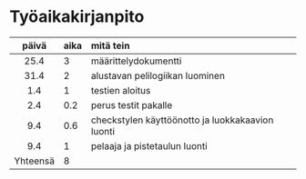 # Työaikakirjanpito

| päivä | aika | mitä tein |
|:------:|:----|:------|
| 25.4 | 3 | määrittelydokumentti |
| 31.4 | 2 | alustavan pelilogiikan luominen |
| 1.4 | 1 | testien aloitus|
| 2.4 | 0.2 | perus testit pakalle |
| 9.4 | 0.6 | checkstylen käyttöönotto ja luokkakaavion luonti |
| 9.4 | 1 | pelaaja ja pistetaulun luonti |
| Yhteensä | 8 | |

